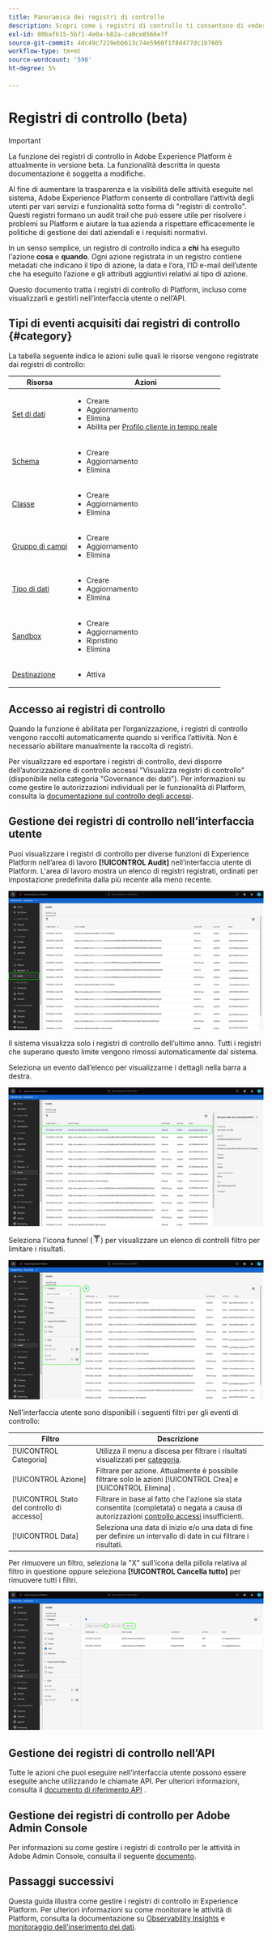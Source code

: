 ```yaml
---
title: Panoramica dei registri di controllo
description: Scopri come i registri di controllo ti consentono di vedere chi ha eseguito le azioni in Adobe Experience Platform.
exl-id: 00baf615-5b71-4e0a-b82a-ca0ce8566e7f
source-git-commit: 4dc49c7219ebb613c74e5960f1f8d477dc1b7605
workflow-type: tm+mt
source-wordcount: '598'
ht-degree: 5%

---
```


# Registri di controllo (beta)

>[!IMPORTANT]
>
>La funzione dei registri di controllo in Adobe Experience Platform è attualmente in versione beta. La funzionalità descritta in questa documentazione è soggetta a modifiche.

Al fine di aumentare la trasparenza e la visibilità delle attività eseguite nel sistema, Adobe Experience Platform consente di controllare l’attività degli utenti per vari servizi e funzionalità sotto forma di &quot;registri di controllo&quot;. Questi registri formano un audit trail che può essere utile per risolvere i problemi su Platform e aiutare la tua azienda a rispettare efficacemente le politiche di gestione dei dati aziendali e i requisiti normativi.

In un senso semplice, un registro di controllo indica a **chi** ha eseguito l&#39;azione **cosa** e **quando**. Ogni azione registrata in un registro contiene metadati che indicano il tipo di azione, la data e l’ora, l’ID e-mail dell’utente che ha eseguito l’azione e gli attributi aggiuntivi relativi al tipo di azione.

Questo documento tratta i registri di controllo di Platform, incluso come visualizzarli e gestirli nell’interfaccia utente o nell’API.

## Tipi di eventi acquisiti dai registri di controllo {#category}

La tabella seguente indica le azioni sulle quali le risorse vengono registrate dai registri di controllo:

| Risorsa | Azioni |
| --- | --- |
| [Set di dati](../../../catalog/datasets/overview.md) | <ul><li>Creare</li><li>Aggiornamento</li><li>Elimina</li><li>Abilita per [Profilo cliente in tempo reale](../../../profile/home.md)</li></ul> |
| [Schema](../../../xdm/schema/composition.md) | <ul><li>Creare</li><li>Aggiornamento</li><li>Elimina</li></ul> |
| [Classe](../../../xdm/schema/composition.md#class) | <ul><li>Creare</li><li>Aggiornamento</li><li>Elimina</li></ul> |
| [Gruppo di campi](../../../xdm/schema/composition.md#field-group) | <ul><li>Creare</li><li>Aggiornamento</li><li>Elimina</li></ul> |
| [Tipo di dati](../../../xdm/schema/composition.md#data-type) | <ul><li>Creare</li><li>Aggiornamento</li><li>Elimina</li></ul> |
| [Sandbox](../../../sandboxes/home.md) | <ul><li>Creare</li><li>Aggiornamento</li><li>Ripristino</li><li>Elimina</li></ul> |
| [Destinazione](../../../destinations/home.md) | <ul><li>Attiva</li></ul> |

## Accesso ai registri di controllo

Quando la funzione è abilitata per l’organizzazione, i registri di controllo vengono raccolti automaticamente quando si verifica l’attività. Non è necessario abilitare manualmente la raccolta di registri.

Per visualizzare ed esportare i registri di controllo, devi disporre dell’autorizzazione di controllo accessi &quot;Visualizza registri di controllo&quot; (disponibile nella categoria &quot;Governance dei dati&quot;). Per informazioni su come gestire le autorizzazioni individuali per le funzionalità di Platform, consulta la [documentazione sul controllo degli accessi](../../../access-control/home.md).

## Gestione dei registri di controllo nell’interfaccia utente

Puoi visualizzare i registri di controllo per diverse funzioni di Experience Platform nell’area di lavoro **[!UICONTROL Audit]** nell’interfaccia utente di Platform. L&#39;area di lavoro mostra un elenco di registri registrati, ordinati per impostazione predefinita dalla più recente alla meno recente.

![Dashboard dei registri di controllo](../../images/audit-logs/audits.png)

Il sistema visualizza solo i registri di controllo dell’ultimo anno. Tutti i registri che superano questo limite vengono rimossi automaticamente dal sistema.

Seleziona un evento dall’elenco per visualizzarne i dettagli nella barra a destra.

![Dettagli evento](../../images/audit-logs/select-event.png)

Seleziona l&#39;icona funnel (![Icona filtro](../../images/audit-logs/icon.png)) per visualizzare un elenco di controlli filtro per limitare i risultati.

![Filtri](../../images/audit-logs/filters.png)

Nell’interfaccia utente sono disponibili i seguenti filtri per gli eventi di controllo:

| Filtro | Descrizione |
| --- | --- |
| [!UICONTROL Categoria] | Utilizza il menu a discesa per filtrare i risultati visualizzati per [categoria](#category). |
| [!UICONTROL Azione] | Filtrare per azione. Attualmente è possibile filtrare solo le azioni [!UICONTROL Crea] e [!UICONTROL Elimina] . |
| [!UICONTROL Stato del controllo di accesso] | Filtrare in base al fatto che l&#39;azione sia stata consentita (completata) o negata a causa di autorizzazioni [controllo accessi](../../../access-control/home.md) insufficienti. |
| [!UICONTROL Data] | Seleziona una data di inizio e/o una data di fine per definire un intervallo di date in cui filtrare i risultati. |

Per rimuovere un filtro, seleziona la &quot;X&quot; sull&#39;icona della pillola relativa al filtro in questione oppure seleziona **[!UICONTROL Cancella tutto]** per rimuovere tutti i filtri.

![Cancella filtri](../../images/audit-logs/clear-filters.png)

<!-- (Planned for post-beta release)
### Export an audit log

Select **[!UICONTROL Download log]** to export an audit log.
-->

## Gestione dei registri di controllo nell’API

Tutte le azioni che puoi eseguire nell’interfaccia utente possono essere eseguite anche utilizzando le chiamate API. Per ulteriori informazioni, consulta il [documento di riferimento API](https://www.adobe.io/experience-platform-apis/references/audit-query/) .

## Gestione dei registri di controllo per Adobe Admin Console

Per informazioni su come gestire i registri di controllo per le attività in Adobe Admin Console, consulta il seguente [documento](https://helpx.adobe.com/enterprise/using/audit-logs.html).

## Passaggi successivi

Questa guida illustra come gestire i registri di controllo in Experience Platform. Per ulteriori informazioni su come monitorare le attività di Platform, consulta la documentazione su [Observability Insights](../../../observability/home.md) e [monitoraggio dell’inserimento dei dati](../../../ingestion/quality/monitor-data-ingestion.md).
